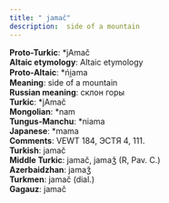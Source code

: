 ```yaml
---
title: " jamač"
description:  side of a mountain
---
```


<strong>Proto-Turkic</strong>:  *jAmač<br>
<strong>Altaic etymology</strong>:  Altaic etymology<br>
<strong> Proto-Altaic</strong>:  *ńi̯ama<br>
<strong>Meaning</strong>:  side of a mountain<br>
<strong>Russian meaning</strong>:  склон горы<br>
<strong>Turkic</strong>:  *jAmač<br>
<strong>Mongolian</strong>:  *nam<br>
<strong>Tungus-Manchu</strong>:  *niama<br>
<strong>Japanese</strong>:  *mama<br>
<strong>Comments</strong>:  VEWT 184, ЭСТЯ 4, 111.<br>
<strong>Turkish</strong>:  jamač<br>
<strong>Middle Turkic</strong>:  jamač, jamaǯ (R, Pav. C.)<br>
<strong>Azerbaidzhan</strong>:  jamaǯ<br>
<strong>Turkmen</strong>:  jamač (dial.)<br>
<strong>Gagauz</strong>:  jamač<br>


